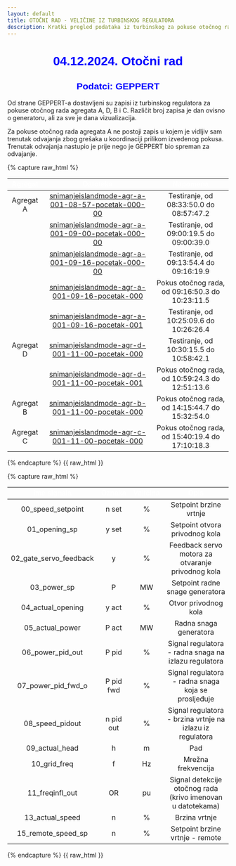 ```yaml
---
layout: default
title: OTOČNI RAD - VELIČINE IZ TURBINSKOG REGULATORA
description: Kratki pregled podataka iz turbinskog za pokuse otočnog rada u HE Zakučac
---
```



<h1 style="text-align: center; font-family: Helvetica; color: blue">04.12.2024. Otočni rad</h1>

<h2 style="text-align: center; font-family: Helvetica; color: blue">Podatci: GEPPERT</h2>

Od strane GEPPERT-a dostavljeni su zapisi iz turbinskog regulatora za pokuse otočnog rada agregata A, D, B i C.
Različit broj zapisa je dan ovisno o generatoru, ali za sve je dana vizualizacija. 

Za pokuse otočnog rada agregata A ne postoji zapis u kojem je vidljiv sam trenutak odvajanja zbog grešaka u koordinaciji prilikom izvedenog pokusa.
Trenutak odvajanja nastupio je prije nego je GEPPERT bio spreman za odvajanje. 

{% capture raw_html %}
<table>
    <thead>
        <tr>
            <th style="text-align:center; font-family: Helvetica; color: white">Agregat</th>
            <th style="text-align:center; font-family: Helvetica; color: white">Datoteka</th>
            <th style="text-align:center; font-family: Helvetica; color: white">Napomena</th>
        </tr>
    </thead>
    <tbody>
        <tr>
            <td style="text-align:center">Agregat A</td>
            <td style="text-align:center"><a href="{{ site.baseurl }}/snimanjeislandmode-agr-a-001-08-57-pocetak-000-00/">snimanjeislandmode-agr-a-001-08-57-pocetak-000-00</a></td>
            <td style="text-align:center">Testiranje, od 08:33:50.0 do 08:57:47.2</td>
        </tr>
        <tr>
            <td style="text-align:center"></td>
            <td style="text-align:center"><a href="{{ site.baseurl }}/snimanjeislandmode-agr-a-001-09-00-pocetak-000-00/">snimanjeislandmode-agr-a-001-09-00-pocetak-000-00</a></td>
            <td style="text-align:center">Testiranje, od 09:00:19.5 do 09:00:39.0</td>
        </tr>
        <tr>
            <td style="text-align:center"></td>
            <td style="text-align:center"><a href="{{ site.baseurl }}/snimanjeislandmode-agr-a-001-09-16-pocetak-000-00/">snimanjeislandmode-agr-a-001-09-16-pocetak-000-00</a></td>
            <td style="text-align:center">Testiranje, od 09:13:54.4 do 09:16:19.9</td>
        </tr>
        <tr>
            <td style="text-align:center"></td>
            <td style="text-align:center"><a href="{{ site.baseurl }}/snimanjeislandmode-agr-a-001-09-16-pocetak-000/">snimanjeislandmode-agr-a-001-09-16-pocetak-000</a></td>
            <td style="text-align:center">Pokus otočnog rada, od 09:16:50.3 do 10:23:11.5</td>
        </tr>
        <tr>
            <td style="text-align:center"></td>
            <td style="text-align:center"><a href="{{ site.baseurl }}/snimanjeislandmode-agr-a-001-09-16-pocetak-001/">snimanjeislandmode-agr-a-001-09-16-pocetak-001</a></td>
            <td style="text-align:center">Testiranje, od 10:25:09.6 do 10:26:26.4</td>
        </tr>
        <tr>
            <td style="text-align:center">Agregat D</td>
            <td style="text-align:center"><a href="{{ site.baseurl }}/snimanjeislandmode-agr-d-001-11-00-pocetak-000/">snimanjeislandmode-agr-d-001-11-00-pocetak-000</a></td>
            <td style="text-align:center">Testiranje, od 10:30:15.5 do 10:58:42.1</td>
        </tr>
        <tr>
            <td style="text-align:center"></td>
            <td style="text-align:center"><a href="{{ site.baseurl }}/snimanjeislandmode-agr-d-001-11-00-pocetak-001/">snimanjeislandmode-agr-d-001-11-00-pocetak-001</a></td>
            <td style="text-align:center">Pokus otočnog rada, od 10:59:24.3 do 12:51:13.6</td>
        </tr> 
        <tr>
            <td style="text-align:center">Agregat B</td>
            <td style="text-align:center"><a href="{{ site.baseurl }}/snimanjeislandmode-agr-b-001-11-00-pocetak-000/">snimanjeislandmode-agr-b-001-11-00-pocetak-000</a></td>
            <td style="text-align:center">Pokus otočnog rada, od 14:15:44.7 do 15:32:54.0</td>
        </tr> 
        <tr>
            <td style="text-align:center">Agregat C</td>
            <td style="text-align:center"><a href="{{ site.baseurl }}/snimanjeislandmode-agr-c-001-11-00-pocetak-000/">snimanjeislandmode-agr-c-001-11-00-pocetak-000</a></td>
            <td style="text-align:center">Pokus otočnog rada, od 15:40:19.4 do 17:10:18.3</td>
        </tr>        
    </tbody>
</table>
{% endcapture %}
{{ raw_html }}


{% capture raw_html %}
<table>
    <thead>
        <tr>
            <th style="text-align:center; font-family: Helvetica; color: white">Ime signala</th>
            <th style="text-align:center; font-family: Helvetica; color: white">Oznaka</th>
            <th style="text-align:center; font-family: Helvetica; color: white">Veličina</th>
            <th style="text-align:center; font-family: Helvetica; color: white">Opis</th>
        </tr>
    </thead>
    <tbody>
        <tr>
            <td style="text-align:center">00_speed_setpoint</td>
            <td style="text-align:center">n set</td>
            <td style="text-align:center">%</td>
            <td style="text-align:center">Setpoint brzine vrtnje</td>
        </tr>
        <tr>
            <td style="text-align:center">01_opening_sp</td>
            <td style="text-align:center">y set</td>
            <td style="text-align:center">%</td>
            <td style="text-align:center">Setpoint otvora privodnog kola</td>
        </tr>
        <tr>
            <td style="text-align:center">02_gate_servo_feedback</td>
            <td style="text-align:center">y</td>
            <td style="text-align:center">%</td>
            <td style="text-align:center">Feedback servo motora za otvaranje privodnog kola</td>
        </tr>
        <tr>
            <td style="text-align:center">03_power_sp</td>
            <td style="text-align:center">P</td>
            <td style="text-align:center">MW</td>
            <td style="text-align:center">Setpoint radne snage generatora</td>
        </tr>
        <tr>
            <td style="text-align:center">04_actual_opening</td>
            <td style="text-align:center">y act</td>
            <td style="text-align:center">%</td>
            <td style="text-align:center">Otvor privodnog kola</td>
        </tr>
        <tr>
            <td style="text-align:center">05_actual_power</td>
            <td style="text-align:center">P act</td>
            <td style="text-align:center">MW</td>
            <td style="text-align:center">Radna snaga generatora</td>
        </tr>
        <tr>
            <td style="text-align:center">06_power_pid_out</td>
            <td style="text-align:center">P pid</td>
            <td style="text-align:center">%</td>
            <td style="text-align:center">Signal regulatora - radna snaga na izlazu regulatora</td>
        </tr>
        <tr>
            <td style="text-align:center">07_power_pid_fwd_o</td>
            <td style="text-align:center">P pid fwd</td>
            <td style="text-align:center">%</td>
            <td style="text-align:center">Signal regulatora - radna snaga koja se prosljeđuje</td>
        </tr>
        <tr>
            <td style="text-align:center">08_speed_pidout</td>
            <td style="text-align:center">n pid out</td>
            <td style="text-align:center">%</td>
            <td style="text-align:center">Signal regulatora - brzina vrtnje na izlazu iz regulatora</td>
        </tr>
        <tr>
            <td style="text-align:center">09_actual_head</td>
            <td style="text-align:center">h</td>
            <td style="text-align:center">m</td>
            <td style="text-align:center">Pad</td>
        </tr>
        <tr>
            <td style="text-align:center">10_grid_freq</td>
            <td style="text-align:center">f</td>
            <td style="text-align:center">Hz</td>
            <td style="text-align:center">Mrežna frekvencija</td>
        </tr>
        <tr>
            <td style="text-align:center">11_freqinfl_out</td>
            <td style="text-align:center">OR</td>
            <td style="text-align:center">pu</td>
            <td style="text-align:center">Signal detekcije otočnog rada (krivo imenovan u datotekama)</td>
        </tr>
        <tr>
            <td style="text-align:center">13_actual_speed</td>
            <td style="text-align:center">n</td>
            <td style="text-align:center">%</td>
            <td style="text-align:center">Brzina vrtnje</td>
        </tr>
        <tr>
            <td style="text-align:center">15_remote_speed_sp</td>
            <td style="text-align:center">n</td>
            <td style="text-align:center">%</td>
            <td style="text-align:center">Setpoint brzine vrtnje - remote</td>
        </tr>
    </tbody>
</table>
{% endcapture %}
{{ raw_html }}